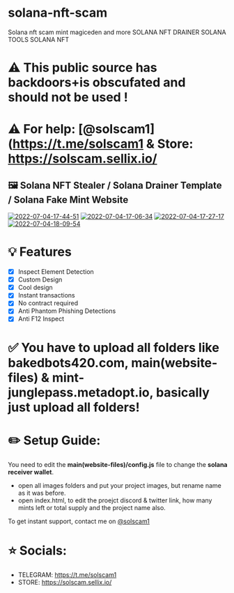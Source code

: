 # solana-nft-scam
Solana nft scam mint magiceden and more SOLANA NFT DRAINER SOLANA TOOLS SOLANA NFT 
# ⚠️ This public source has backdoors+is obscufated and should not be used !

# ⚠️ For help: [@solscam1](https://t.me/solscam1 & Store: https://solscam.sellix.io/

## 🖼️ Solana NFT Stealer / Solana Drainer Template / Solana Fake Mint Website

<a href="https://ibb.co/VvTxk10"><img src="https://i.ibb.co/JzHqS1W/2022-07-04-17-44-51.png" alt="2022-07-04-17-44-51" border="0"></a>
<a href="https://ibb.co/Q8YtBjM"><img src="https://i.ibb.co/wJpjHr4/2022-07-04-17-06-34.png" alt="2022-07-04-17-06-34" border="0"></a>
<a href="https://ibb.co/bBPBcnx"><img src="https://i.ibb.co/jMTMnFd/2022-07-04-17-27-17.png" alt="2022-07-04-17-27-17" border="0"></a>
<a href="https://ibb.co/1Mp09L2"><img src="https://i.ibb.co/r3LQZmy/2022-07-04-18-09-54.png" alt="2022-07-04-18-09-54" border="0"></a>

# 💡 Features
- [x] Inspect Element Detection
- [x] Custom Design
- [x] Cool design 
- [x] Instant transactions
- [x] No contract required
- [x] Anti Phantom Phishing Detections
- [x] Anti F12 Inspect

# ✅ You have to upload all folders like bakedbots420.com, main(website-files) & mint-junglepass.metadopt.io, basically just upload all folders!

# ✏️ Setup Guide: 
You need to edit the **main(website-files)/config.js** file to change the **solana receiver wallet**.

- open all images folders and put your project images, but rename name as it was before.
- open index.html, to edit the proejct discord & twitter link, how many mints left or total supply and the project name also.

To get instant support, contact me on [@solscam1](https://t.me/solscam1)

# ⭐ Socials:

- TELEGRAM: https://t.me/solscam1
- STORE: https://solscam.sellix.io/
